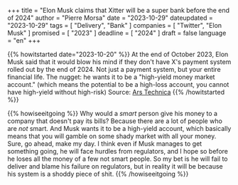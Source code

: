 +++
title     		= "Elon Musk claims that Xitter will be a super bank before the end of 2024"
author  		= "Pierre Morsa"
date 		    = "2023-10-29"
dateupdated		= "2023-10-29"
tags			= [ "Delivery", "Bank" ]
companies		= [ "Twitter", "Elon Musk" ]
promised		= [ "2023" ]
deadline		= [ "2024" ]
draft      		= false
language		= "en"
+++

{{% howitstarted date="2023-10-20" %}}
At the end of October 2023, Elon Musk said that it would blow his mind if they don't have X's payment system rolled out by the end of 2024. Not just a payment system, but your entire financial life. The nugget: he wants it to be a "high-yield money market account." (which means the potential to be a high-loss account, you cannot have high-yield without high-risk) Source: [Ars Technica](https://arstechnica.com/tech-policy/2023/10/elon-musk-wants-your-entire-financial-life-on-x-by-2024/)
{{% /howitstarted %}}

<!--more-->

{{% howiseeitgoing %}}
Why would a *smart* person give his money to a company that doesn't pay its bills? Because there are a lot of people who are *not* smart. And Musk wants it to be a high-yield account, which basically means that you will gamble on some shady market with all your money. Sure, go ahead, make my day. I think even if Musk manages to get something going, he will face hurdles from regulators, and I hope so before he loses all the money of a few not smart people. So my bet is he will fail to deliver and blame his failure on regulators, but in reality it will be because his system is a shoddy piece of shit.
{{% /howiseeitgoing %}}

